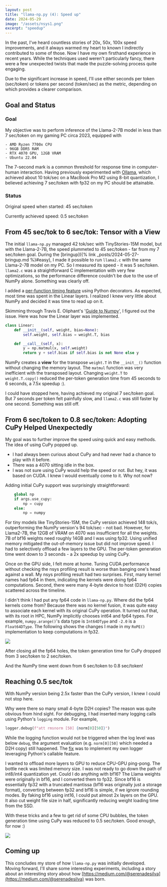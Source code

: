 ```yaml
---
layout: post
title: "llama-np.py (4): Speed up"
date: 2024-05-29
image: "/assets/nsys1.png"
excerpt: "speedup"
---
```



In the past, I've heard countless stories of 20x, 50x, 100x speed improvements, and it always warmed my heart to known I indirectly contributed to some of those. Now I have my own firsthand experience in recent years. While the techniques used weren't particularly fancy, there were a few unexpected twists that made the puzzle-solving process quite engaging. 

Due to the significant increase in speed, I'll use either seconds per token (sec/token) or tokens per second (token/sec) as the metric, depending on which provides a clearer comparison.

## Goal and Status

### Goal
My objective was to perform inference of the Llama-2-7B model in less than 7 sec/token on my gaming PC circa 2023, equipped with 

    - AMD Ryzen 7700x CPU 
    - 96GB DDR5 RAM
    - RTX 4070 GPU, 12GB VRAM
    - Ubuntu 22.04

The 7-second mark is a common threshold for response time in computer-human interaction. Having previously experimented with [Ollama](https://github.com/ollama/ollama), which achieved about 10 tok/sec on a MacBook Pro M2 using 8-bit quantization, I believed achieving 7 sec/token with fp32 on my PC should be attainable. 

### Status

Original speed when started: 45 sec/token

Currently achieved speed: 0.5 sec/token


## From 45 sec/tok to 6 sec/tok: Tensor with a View

The initial `llama-np.py` managed 42 tok/sec with TinyStories-15M model, but with the Llama-2-7B, the speed plummeted to 45 sec/token - far from my 7 sec/token goal. During the [bringup]({% link _posts/2024-05-27-bringup.md %}#easy), I made it possible to run `llama2.c` with the same Llama-2-7B model on my PC. So I measured its speed - it was 5 sec/token. `llama2.c` was a straightforward C implementation with very few optimizations, so the performance difference couldn't be due to the use of NumPy alone. Something was clearly off. 

I added a [per-function timing feature](https://github.com/yuanlin2004/lumi/blob/main/llama-np/decotimer.py) using Python decorators. As expected, most time was spent in the Linear layers. I realized I knew very little about NumPy and decided it was time to read up on it. 

Skimming through Travis E. Oliphant's '[Guide to Numpy](https://web.mit.edu/dvp/Public/numpybook.pdf)', I figured out the issue. Here was how the Linear layer was implemented. 

```python
class Linear:
    def __init__(self, weight, bias=None):
        self.weight, self.bias = weight.T, bias

    def __call__(self, x):
        y = np.matmul(x, self.weight)
        return y + self.bias if self.bias is not None else y
```

NumPy creates a **view** for the transpose `weight.T` in the `__init__()` function without changing the memory layout. The `matmul` function was very inefficient with the transposed layout. Changing `weight.T` to `weight.T.copy()` reduced the per-token generation time from 45 seconds to 6 seconds, a 7.5x speedup :).

I could have stopped here, having achieved my original 7 sec/token goal. But 7 seconds per token felt painfully slow, and `llama2.c` was still faster by one second. Something was still off. 


## From 6 sec/token to 0.8 sec/token: Adopting CuPy Helped Unexpectedly 

My goal was to further improve the speed using quick and easy methods. The idea of using CuPy popped up. 
 
- I had always been curious about CuPy and had never had a chance to play with it before. 
- There was a 4070 sitting idle in the box. 
- I was not sure using CuPy would help the speed or not. But hey, it was based on CUDA. I knew I would eventually come to it. Why not now?

Adding initial CuPy support was surprisingly straightforward:

```python
    global np
    if args.use_cupy:
        np = cupy
    else:
        np = numpy
```

For tiny models like TinyStories-15M, the CuPy version achieved 148 tok/s, outperforming the NumPy version's 94 tok/sec - not bad. However, for Llama2-7B, the 12GB of VRAM on 4070 was insufficient for all the weights. 7B of bf16 weights need roughly 14GB and I was using fp32. Using unified memory mitigated the out-of-memory issue but did not improve speed. I had to selectively offload a few layers to the GPU. The per-token generation time went down to 3 seconds - a 2x speedup by using CuPy. 

Once on the GPU side, I felt more at home. Tuning CUDA performance without checking the nsys profiling result is worse than banging one's head against a wall. My nsys profiling result had two surprises. First, many kernel names had fp64 in them, indicating the kernels were doing fp64 computations. Second, there were many 4-byte device to host (D2H) copies scattered across the timeline.  

I didn't think I had put any fp64 code in `llama-np.py`. Where did the fp64 kernels come from? Because there was no kernel fusion, it was quite easy to associate each kernel with its original CuPy operation. It turned out that, with its root in HPC, NumPy implicitly chooses int64 and fp64 types. For example, `numpy.arange()`'s data type is `Int64DType` and `-2.0` is a `Float64DType`. The following shows the changes I made in my `RoPE()` implementation to keep computations in fp32.

<img src="{{ site.baseurl }}/assets/fp32.png"/>

After closing all the fp64 holes, the token generation time for CuPy dropped from 3 sec/token to 2 sec/token. 

And the NumPy time went down from 6 sec/token to 0.8 sec/token!


## Reaching 0.5 sec/tok 

With NumPy version being 2.5x faster than the CuPy version,  I knew I could not stop here. 

Why were there so many small 4-byte D2H copies? The reason was quite obvious from hind sight. For debugging, I had inserted many logging calls using Python's `logging` module. For example, 

```python
logger.debug(f"att rmsnorm [50] {norm[0][50]}")
```

While the logging function would not be triggered when the log level was below `debug`, the argument evaluation (e.g. `norm[0][50]` which needed a D2H copy) still happened. The [fix](https://github.com/yuanlin2004/lumi/commit/cf8402d6358ad33e2ab2a3d2654b58db9e236620) was to implement my own logger leveraging Python's callable feature. 

I wanted to offload more layers to GPU to reduce CPU-GPU ping-pong. The bottle neck was limited memory size. I was not ready to go down the path of int8/int4 quantization yet. Could I do anything with bf16? The Llama weights were originally in bf16, and I converted them to fp32. Since bf16 is essentially fp32 with a truncated mantissa (bf16 was originally just a storage format), converting between fp32 and bf16 is simple, if we ignore rounding modes. By faking bf16 using int16, I could put almost 2x layers on the GPU. It also cut weight file size in half, significantly reducing weight loading time from the SSD. 

With these tricks and a few to get rid of some CPU bubbles, the token generation time using CuPy was reduced to 0.5 sec/token. Good enough, for now :)

<img src="{{ site.baseurl }}/assets/nsys1.png"/>


## Coming up

This concludes my store of how `llama-np.py` was initially developed. Moving forward, I'll share some interesting experiments, including a story about an interesting story about how [https://medium.com/@serenadesilva](https://medium.com/@serenadesilva) was born. 
